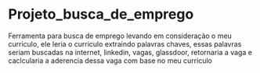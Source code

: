 # Projeto_busca_de_emprego
Ferramenta para busca de emprego levando em consideração o meu curriculo, ele leria o curriculo extraindo palavras chaves, essas palavras seriam buscadas na internet, linkedin, vagas, glassdoor, retornaria a vaga e caclcularia a aderencia dessa vaga com base no meu curriculo
